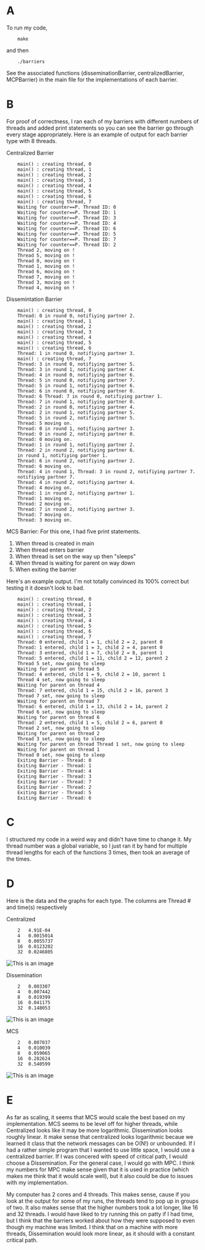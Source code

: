 # A

To run my code,

```
    make
```
and then

```
    ./barriers
```
See the associated functions (disseminationBarrier, centralizedBarrier, MCPBarrier) in the main file for the implementations of each barrier.
# B

For proof of correctness, I ran each of my barriers with different numbers of threads and added print statements so you can see the barrier go through every stage appropriately.
Here is an example of output for each barrier type with 8 threads.

Centralized Barrier

```
    main() : creating thread, 0
    main() : creating thread, 1
    main() : creating thread, 2
    main() : creating thread, 3
    main() : creating thread, 4
    main() : creating thread, 5
    main() : creating thread, 6
    main() : creating thread, 7
    Waiting for counter==P. Thread ID: 0
    Waiting for counter==P. Thread ID: 1
    Waiting for counter==P. Thread ID: 3
    Waiting for counter==P. Thread ID: 4
    Waiting for counter==P. Thread ID: 6
    Waiting for counter==P. Thread ID: 5
    Waiting for counter==P. Thread ID: 7
    Waiting for counter==P. Thread ID: 2
    Thread 2, moving on !
    Thread 5, moving on !
    Thread 0, moving on !
    Thread 1, moving on !
    Thread 6, moving on !
    Thread 7, moving on !
    Thread 3, moving on !
    Thread 4, moving on !
```

Dissemintation Barrier

```
    main() : creating thread, 0
    Thread: 0 in round 0, notifiying partner 2.
    main() : creating thread, 1
    main() : creating thread, 2
    main() : creating thread, 3
    main() : creating thread, 4
    main() : creating thread, 5
    main() : creating thread, 6
    Thread: 1 in round 0, notifiying partner 3.
    main() : creating thread, 7
    Thread: 3 in round 0, notifiying partner 5.
    Thread: 3 in round 1, notifiying partner 4.
    Thread: 4 in round 0, notifiying partner 6.
    Thread: 5 in round 0, notifiying partner 7.
    Thread: 5 in round 1, notifiying partner 6.
    Thread: 6 in round 0, notifiying partner 0.
    Thread: 6 Thread: 7 in round 0, notifiying partner 1.
    Thread: 7 in round 1, notifiying partner 0.
    Thread: 2 in round 0, notifiying partner 4.
    Thread: 2 in round 1, notifiying partner 5.
    Thread: 5 in round 2, notifiying partner 5.
    Thread: 5 moving on.
    Thread: 0 in round 1, notifiying partner 3.
    Thread: 0 in round 2, notifiying partner 0.
    Thread: 0 moving on.
    Thread: 1 in round 1, notifiying partner 2.
    Thread: 2 in round 2, notifiying partner 6.
    in round 1, notifiying partner 1.
    Thread: 6 in round 2, notifiying partner 2.
    Thread: 6 moving on.
    Thread: 4 in round 1, Thread: 3 in round 2, notifiying partner 7.
    notifiying partner 7.
    Thread: 4 in round 2, notifiying partner 4.
    Thread: 4 moving on.
    Thread: 1 in round 2, notifiying partner 1.
    Thread: 1 moving on.
    Thread: 2 moving on.
    Thread: 7 in round 2, notifiying partner 3.
    Thread: 7 moving on.
    Thread: 3 moving on.
```

MCS Barrier: For this one, I had five print statements. 
1. When thread is created in main
2. When thread enters barrier
3. When thread is set on the way up then "sleeps"
4. When thread is waiting for parent on way down
5. When exiting the barrier

Here's an example output. I'm not totally convinced its 100% correct but testing it it doesn't look to bad. 
```
    main() : creating thread, 0
    main() : creating thread, 1
    main() : creating thread, 2
    main() : creating thread, 3
    main() : creating thread, 4
    main() : creating thread, 5
    main() : creating thread, 6
    main() : creating thread, 7
    Thread: 0 entered, child 1 = 1, child 2 = 2, parent 0
    Thread: 1 entered, child 1 = 3, child 2 = 4, parent 0
    Thread: 3 entered, child 1 = 7, child 2 = 8, parent 1
    Thread: 5 entered, child 1 = 11, child 2 = 12, parent 2
    Thread 5 set, now going to sleep
    Waiting for parent on thread 5
    Thread: 4 entered, child 1 = 9, child 2 = 10, parent 1
    Thread 4 set, now going to sleep
    Waiting for parent on thread 4
    Thread: 7 entered, child 1 = 15, child 2 = 16, parent 3
    Thread 7 set, now going to sleep
    Waiting for parent on thread 7
    Thread: 6 entered, child 1 = 13, child 2 = 14, parent 2
    Thread 6 set, now going to sleep
    Waiting for parent on thread 6
    Thread: 2 entered, child 1 = 5, child 2 = 6, parent 0
    Thread 2 set, now going to sleep
    Waiting for parent on thread 2
    Thread 3 set, now going to sleep
    Waiting for parent on thread Thread 1 set, now going to sleep
    Waiting for parent on thread 1
    Thread 0 set, now going to sleep
    Exiting Barrier - Thread: 0
    Exiting Barrier - Thread: 1
    Exiting Barrier - Thread: 4
    Exiting Barrier - Thread: 3
    Exiting Barrier - Thread: 7
    Exiting Barrier - Thread: 2
    Exiting Barrier - Thread: 5
    Exiting Barrier - Thread: 6
```


# C

I structured my code in a weird way and didn't have time to change it. My thread number was a global variable, so I just ran it by hand for multiple thread lengths for each of the functions 3 times, then took an average of the times.

# D
Here is the data and the graphs for each type. 
The columns are Thread # and time(s) respectively

Centralized
```
    2	4.91E-04
    4	0.0015014
    8	0.0055737
    16	0.0123202
    32	0.0246805
```
![This is an image](images/Centralized.png)

Dissemination
```
    2	0.003307
    4	0.007442
    8	0.019399
    16	0.041175
    32	0.148053
```
![This is an image](images/Dissemination.png)

MCS
```
    2	0.007037
    4	0.010039
    8	0.059065
    16	0.282624
    32	0.540599
```
![This is an image](images/MCS.png)

# E

As far as scaling, it seems that MCS would scale the best based on my implementation. MCS seems to be level off for higher threads, while Centralized looks like it may be more logarithmic. Dissemination looks roughly linear. It make sense that centralized looks logarithmic becaue we learned it class that the network messages can be O(N!) or unbounded. If I had a rather simple program that I wanted to use little space, I would use a centralized barrier. If I was concered with speed of critical path, I would choose a Dissemination. For the general case, I would go with MPC. I think my numbers for MPC make sense given that it is used in practice (which makes me think that it would scale well), but it also could be due to issues with my implementation. 

My computer has 2 cores and 4 threads. This makes sense, cause if you look at the output for some of my runs, the 
threads tend to pop up in groups of two. It also makes sense that the higher numbers took a lot longer, like 16 and 32 threads. I would have liked to try running this on patty if I had time, but I think that the barriers worked about how they were supposed to even though my machine was limited. I think that on a machine with more threads, Dissemination would look more linear, as it should with a constant critical path. 